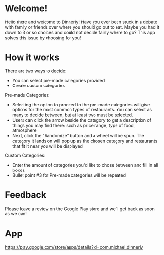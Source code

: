 # Welcome!
Hello there and welcome to Dinnerly! Have you ever been stuck in a debate with family or friends over where you should go out to eat. Maybe you had it down to 3 or so choices and could not decide fairly where to go? This app solves this issue by choosing for you! 

# How it works
There are two ways to decide:
* You can select pre-made categories provided
* Create custom categories

Pre-made Categories:
* Selecting the option to proceed to the pre-made categories will give options for the most common types of restaurants. You can select as many to decide between, but at least two must be selected. 
* Users can click the arrow beside the category to get a description of things you may find there: such as price range, type of food, atmosphere
* Next, click the "Randomize" button and a wheel will be spun. The category it lands on will pop up as the chosen category and restaurants that fit it near you will be displayed

Custom Categories:
* Enter the amount of categories you'd like to chose between and fill in all boxes.
* Bullet point #3 for Pre-made categories will be repeated

# Feedback
Please leave a review on the Google Play store and we'll get back as soon as we can!

# App
https://play.google.com/store/apps/details?id=com.michael.dinnerly
